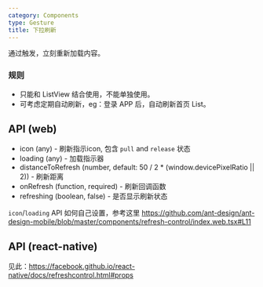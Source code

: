 ```yaml
---
category: Components
type: Gesture
title: 下拉刷新
---
```


通过触发，立刻重新加载内容。

### 规则
- 只能和 ListView 结合使用，不能单独使用。
- 可考虑定期自动刷新，eg：登录 APP 后，自动刷新首页 List。


## API (web)

- icon (any) - 刷新指示icon, 包含 `pull` and `release` 状态
- loading (any) - 加载指示器
- distanceToRefresh (number, default: 50 / 2 * (window.devicePixelRatio || 2)) - 刷新距离
- onRefresh (function, required) - 刷新回调函数
- refreshing (boolean, false) - 是否显示刷新状态

`icon`/`loading` API 如何自己设置，参考这里 https://github.com/ant-design/ant-design-mobile/blob/master/components/refresh-control/index.web.tsx#L11

## API (react-native)
见此：https://facebook.github.io/react-native/docs/refreshcontrol.html#props
